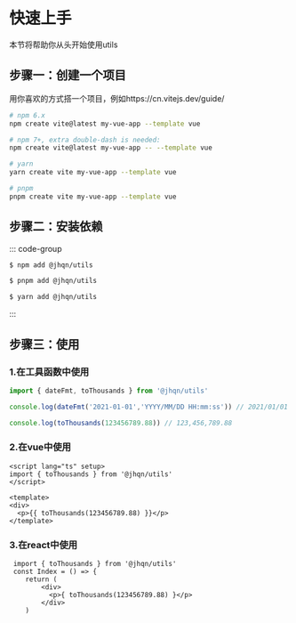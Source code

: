 # 快速上手

本节将帮助你从头开始使用utils

## 步骤一：创建一个项目
用你喜欢的方式搭一个项目，例如https://cn.vitejs.dev/guide/
``` sh
# npm 6.x
npm create vite@latest my-vue-app --template vue

# npm 7+, extra double-dash is needed:
npm create vite@latest my-vue-app -- --template vue

# yarn
yarn create vite my-vue-app --template vue

# pnpm
pnpm create vite my-vue-app --template vue
```

## 步骤二：安装依赖
::: code-group

```sh [npm]
$ npm add @jhqn/utils
```

```sh [pnpm]
$ pnpm add @jhqn/utils
```

```sh [yarn]
$ yarn add @jhqn/utils
```
:::

## 步骤三：使用
### 1.在工具函数中使用
``` ts
import { dateFmt, toThousands } from '@jhqn/utils'

console.log(dateFmt('2021-01-01','YYYY/MM/DD HH:mm:ss')) // 2021/01/01 00:00:00

console.log(toThousands(123456789.88)) // 123,456,789.88
```
### 2.在vue中使用
``` vue
<script lang="ts" setup>
import { toThousands } from '@jhqn/utils'
</script>

<template>
<div>
  <p>{{ toThousands(123456789.88) }}</p>
</template>
```
### 3.在react中使用
``` tsx
 import { toThousands } from '@jhqn/utils'
 const Index = () => {
    return (
        <div>
          <p>{ toThousands(123456789.88) }</p>
        </div>
    )
```
